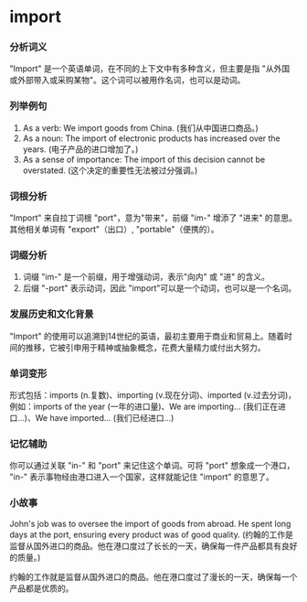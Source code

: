 # import

### 分析词义

  

"Import" 是一个英语单词，在不同的上下文中有多种含义，但主要是指 "从外国或外部带入或采购某物"。这个词可以被用作名词，也可以是动词。

  

### 列举例句

  

1.  As a verb: We import goods from China. (我们从中国进口商品。)
2.  As a noun: The import of electronic products has increased over the years. (电子产品的进口增加了。)
3.  As a sense of importance: The import of this decision cannot be overstated. (这个决定的重要性无法被过分强调。)

  

### 词根分析

  

"Import" 来自拉丁词根 "port"，意为"带来"，前缀 "im-" 增添了 "进来" 的意思。其他相关单词有 "export"（出口）, "portable"（便携的）。

  

### 词缀分析

  

1.  词缀 "im-" 是一个前缀，用于增强动词，表示"向内" 或 "进" 的含义。
2.  后缀 "-port" 表示动词，因此 "import"可以是一个动词，也可以是一个名词。

  

### 发展历史和文化背景

  

"Import" 的使用可以追溯到14世纪的英语，最初主要用于商业和贸易上。随着时间的推移，它被引申用于精神或抽象概念，花费大量精力或付出大努力。

  

### 单词变形

  

形式包括：imports (n.复数)、importing (v.现在分词)、imported (v.过去分词)，例如：imports of the year (一年的进口量)、We are importing... (我们正在进口...)、We have imported... (我们已经进口...)

  

### 记忆辅助

  

你可以通过关联 "in-" 和 "port" 来记住这个单词。可将 "port" 想象成一个港口， "in-" 表示事物经由港口进入一个国家，这样就能记住 "import" 的意思了。

  

### 小故事

  

John's job was to oversee the import of goods from abroad. He spent long days at the port, ensuring every product was of good quality. (约翰的工作是监督从国外进口的商品。他在港口度过了长长的一天，确保每一件产品都具有良好的质量。)

  

约翰的工作就是监督从国外进口的商品。他在港口度过了漫长的一天，确保每一个产品都是优质的。
